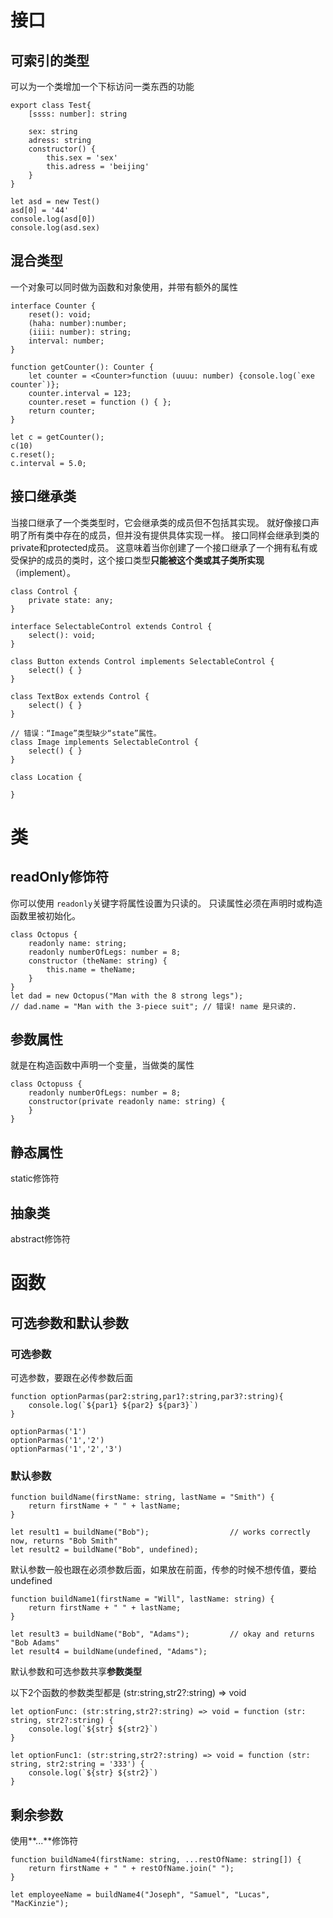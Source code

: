 # 接口

## 可索引的类型

可以为一个类增加一个下标访问一类东西的功能

```
export class Test{
    [ssss: number]: string

    sex: string
    adress: string
    constructor() {
        this.sex = 'sex'
        this.adress = 'beijing'
    }
}

let asd = new Test()
asd[0] = '44'
console.log(asd[0])
console.log(asd.sex)
```

## 混合类型

一个对象可以同时做为函数和对象使用，并带有额外的属性

```
interface Counter {
    reset(): void;
    (haha: number):number;
    (iiii: number): string;
    interval: number;
}

function getCounter(): Counter {
    let counter = <Counter>function (uuuu: number) {console.log(`exe counter`)};
    counter.interval = 123;
    counter.reset = function () { };
    return counter;
}

let c = getCounter();
c(10)
c.reset();
c.interval = 5.0;
```



## 接口继承类

当接口继承了一个类类型时，它会继承类的成员但不包括其实现。 就好像接口声明了所有类中存在的成员，但并没有提供具体实现一样。 接口同样会继承到类的private和protected成员。 这意味着当你创建了一个接口继承了一个拥有私有或受保护的成员的类时，这个接口类型**只能被这个类或其子类所实现**（implement）。

```
class Control {
    private state: any;
}

interface SelectableControl extends Control {
    select(): void;
}

class Button extends Control implements SelectableControl {
    select() { }
}

class TextBox extends Control {
    select() { }
}

// 错误：“Image”类型缺少“state”属性。
class Image implements SelectableControl {
    select() { }
}

class Location {

}
```



# 类

## readOnly修饰符

你可以使用 `readonly`关键字将属性设置为只读的。 只读属性必须在声明时或构造函数里被初始化。

```
class Octopus {
    readonly name: string;
    readonly numberOfLegs: number = 8;
    constructor (theName: string) {
        this.name = theName;
    }
}
let dad = new Octopus("Man with the 8 strong legs");
// dad.name = "Man with the 3-piece suit"; // 错误! name 是只读的.
```



## 参数属性

就是在构造函数中声明一个变量，当做类的属性

```
class Octopuss {
    readonly numberOfLegs: number = 8;
    constructor(private readonly name: string) {
    }
}
```



## 静态属性

static修饰符

## 抽象类

abstract修饰符



# 函数

## 可选参数和默认参数

### 可选参数

可选参数，要跟在必传参数后面

```
function optionParmas(par2:string,par1?:string,par3?:string){
    console.log(`${par1} ${par2} ${par3}`)
}

optionParmas('1')
optionParmas('1','2')
optionParmas('1','2','3')
```



### 默认参数

```
function buildName(firstName: string, lastName = "Smith") {
    return firstName + " " + lastName;
}

let result1 = buildName("Bob");                  // works correctly now, returns "Bob Smith"
let result2 = buildName("Bob", undefined);
```

默认参数一般也跟在必须参数后面，如果放在前面，传参的时候不想传值，要给undefined

```
function buildName1(firstName = "Will", lastName: string) {
    return firstName + " " + lastName;
}

let result3 = buildName("Bob", "Adams");         // okay and returns "Bob Adams"
let result4 = buildName(undefined, "Adams");  
```



默认参数和可选参数共享**参数类型**

以下2个函数的参数类型都是 (str:string,str2?:string) => void

```
let optionFunc: (str:string,str2?:string) => void = function (str: string, str2?:string) {
    console.log(`${str} ${str2}`)
}

let optionFunc1: (str:string,str2?:string) => void = function (str: string, str2:string = '333') {
    console.log(`${str} ${str2}`)
}
```



## 剩余参数

使用**...**修饰符

```
function buildName4(firstName: string, ...restOfName: string[]) {
    return firstName + " " + restOfName.join(" ");
}

let employeeName = buildName4("Joseph", "Samuel", "Lucas", "MacKinzie");
```












